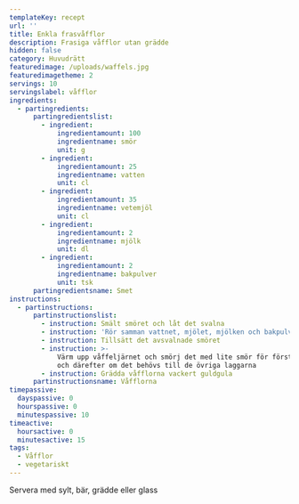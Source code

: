 ```yaml
---
templateKey: recept
url: ''
title: Enkla frasvåfflor
description: Frasiga våfflor utan grädde
hidden: false
category: Huvudrätt
featuredimage: /uploads/waffels.jpg
featuredimagetheme: 2
servings: 10
servingslabel: våfflor
ingredients:
  - partingredients:
      partingredientslist:
        - ingredient:
            ingredientamount: 100
            ingredientname: smör
            unit: g
        - ingredient:
            ingredientamount: 25
            ingredientname: vatten
            unit: cl
        - ingredient:
            ingredientamount: 35
            ingredientname: vetemjöl
            unit: cl
        - ingredient:
            ingredientamount: 2
            ingredientname: mjölk
            unit: dl
        - ingredient:
            ingredientamount: 2
            ingredientname: bakpulver
            unit: tsk
      partingredientsname: Smet
instructions:
  - partinstructions:
      partinstructionslist:
        - instruction: Smält smöret och låt det svalna
        - instruction: 'Rör samman vattnet, mjölet, mjölken och bakpulvret till en slät smet'
        - instruction: Tillsätt det avsvalnade smöret
        - instruction: >-
            Värm upp våffeljärnet och smörj det med lite smör för första laggen
            och därefter om det behövs till de övriga laggarna
        - instruction: Grädda våfflorna vackert guldgula
      partinstructionsname: Våfflorna
timepassive:
  dayspassive: 0
  hourspassive: 0
  minutespassive: 10
timeactive:
  hoursactive: 0
  minutesactive: 15
tags:
  - Våfflor
  - vegetariskt
---
```


Servera med sylt, bär, grädde eller glass
